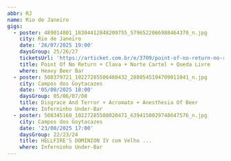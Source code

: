 ```yaml
---
abbr: RJ
name: Rio de Janeiro
gigs:
  - poster: 489014801_18304412848209755_5796522066988464378_n.jpg
    city: Rio de Janeiro
    date: '26/07/2025 19:00'
    daysGroup: 25/26/27
    ticketsUrl: 'https://articket.com.br/e/3709/point-of-no-return-no-rio-de-janeiro'
    title: Point Of No Return + Clava + Norte Cartel + Queda Livre
    where: Heavy Beer Bar
  - poster: 508379721_10227285506460432_2880545194709011041_n.jpg
    city: Campos dos Goytacazes
    date: '05/08/2025 18:00'
    daysGroup: 05/06/07/08
    title: Disgrace And Terror + Acromato + Anesthesia Of Beer
    where: Inferninho Under-Bar
  - poster: 508345168_10227285508020471_6394150029748647576_n.jpg
    city: Campos dos Goytacazes
    date: '23/08/2025 17:00'
    daysGroup: 22/23/24
    title: HELLFIRE'S DOMINION IV com Velho ...
    where: Inferninho Under-Bar
---
```


